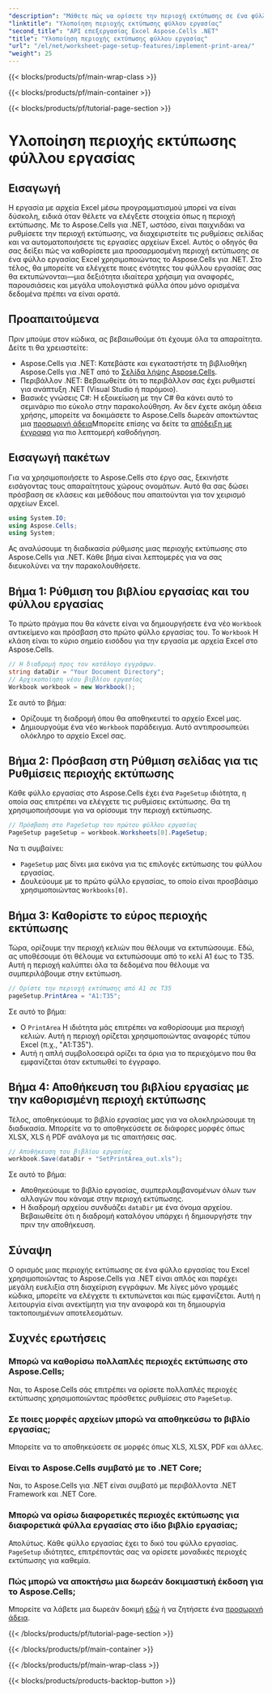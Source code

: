 ```yaml
---
"description": "Μάθετε πώς να ορίσετε την περιοχή εκτύπωσης σε ένα φύλλο εργασίας του Excel χρησιμοποιώντας το Aspose.Cells για .NET. Οδηγός βήμα προς βήμα για τον έλεγχο των εκτυπωμένων ενοτήτων στο βιβλίο εργασίας σας."
"linktitle": "Υλοποίηση περιοχής εκτύπωσης φύλλου εργασίας"
"second_title": "API επεξεργασίας Excel Aspose.Cells .NET"
"title": "Υλοποίηση περιοχής εκτύπωσης φύλλου εργασίας"
"url": "/el/net/worksheet-page-setup-features/implement-print-area/"
"weight": 25
---
```


{{< blocks/products/pf/main-wrap-class >}}

{{< blocks/products/pf/main-container >}}

{{< blocks/products/pf/tutorial-page-section >}}

# Υλοποίηση περιοχής εκτύπωσης φύλλου εργασίας

## Εισαγωγή
Η εργασία με αρχεία Excel μέσω προγραμματισμού μπορεί να είναι δύσκολη, ειδικά όταν θέλετε να ελέγξετε στοιχεία όπως η περιοχή εκτύπωσης. Με το Aspose.Cells για .NET, ωστόσο, είναι παιχνιδάκι να ρυθμίσετε την περιοχή εκτύπωσης, να διαχειριστείτε τις ρυθμίσεις σελίδας και να αυτοματοποιήσετε τις εργασίες αρχείων Excel. Αυτός ο οδηγός θα σας δείξει πώς να καθορίσετε μια προσαρμοσμένη περιοχή εκτύπωσης σε ένα φύλλο εργασίας Excel χρησιμοποιώντας το Aspose.Cells για .NET. Στο τέλος, θα μπορείτε να ελέγχετε ποιες ενότητες του φύλλου εργασίας σας θα εκτυπώνονται—μια δεξιότητα ιδιαίτερα χρήσιμη για αναφορές, παρουσιάσεις και μεγάλα υπολογιστικά φύλλα όπου μόνο ορισμένα δεδομένα πρέπει να είναι ορατά.
## Προαπαιτούμενα
Πριν μπούμε στον κώδικα, ας βεβαιωθούμε ότι έχουμε όλα τα απαραίτητα. Δείτε τι θα χρειαστείτε:
- Aspose.Cells για .NET: Κατεβάστε και εγκαταστήστε τη βιβλιοθήκη Aspose.Cells για .NET από το [Σελίδα λήψης Aspose.Cells](https://releases.aspose.com/cells/net/).
- Περιβάλλον .NET: Βεβαιωθείτε ότι το περιβάλλον σας έχει ρυθμιστεί για ανάπτυξη .NET (Visual Studio ή παρόμοιο).
- Βασικές γνώσεις C#: Η εξοικείωση με την C# θα κάνει αυτό το σεμινάριο πιο εύκολο στην παρακολούθηση.
Αν δεν έχετε ακόμη άδεια χρήσης, μπορείτε να δοκιμάσετε το Aspose.Cells δωρεάν αποκτώντας μια [προσωρινή άδεια](https://purchase.aspose.com/temporary-license/)Μπορείτε επίσης να δείτε τα [απόδειξη με έγγραφα](https://reference.aspose.com/cells/net/) για πιο λεπτομερή καθοδήγηση.
## Εισαγωγή πακέτων
Για να χρησιμοποιήσετε το Aspose.Cells στο έργο σας, ξεκινήστε εισάγοντας τους απαραίτητους χώρους ονομάτων. Αυτό θα σας δώσει πρόσβαση σε κλάσεις και μεθόδους που απαιτούνται για τον χειρισμό αρχείων Excel.
```csharp
using System.IO;
using Aspose.Cells;
using System;
```
Ας αναλύσουμε τη διαδικασία ρύθμισης μιας περιοχής εκτύπωσης στο Aspose.Cells για .NET. Κάθε βήμα είναι λεπτομερές για να σας διευκολύνει να την παρακολουθήσετε.
## Βήμα 1: Ρύθμιση του βιβλίου εργασίας και του φύλλου εργασίας
Το πρώτο πράγμα που θα κάνετε είναι να δημιουργήσετε ένα νέο `Workbook` αντικείμενο και πρόσβαση στο πρώτο φύλλο εργασίας του. Το `Workbook` Η κλάση είναι το κύριο σημείο εισόδου για την εργασία με αρχεία Excel στο Aspose.Cells.
```csharp
// Η διαδρομή προς τον κατάλογο εγγράφων.
string dataDir = "Your Document Directory";
// Αρχικοποίηση νέου βιβλίου εργασίας
Workbook workbook = new Workbook();
```
Σε αυτό το βήμα:
- Ορίζουμε τη διαδρομή όπου θα αποθηκευτεί το αρχείο Excel μας.
- Δημιουργούμε ένα νέο `Workbook` παράδειγμα. Αυτό αντιπροσωπεύει ολόκληρο το αρχείο Excel σας.
## Βήμα 2: Πρόσβαση στη Ρύθμιση σελίδας για τις Ρυθμίσεις περιοχής εκτύπωσης
Κάθε φύλλο εργασίας στο Aspose.Cells έχει ένα `PageSetup` ιδιότητα, η οποία σας επιτρέπει να ελέγχετε τις ρυθμίσεις εκτύπωσης. Θα τη χρησιμοποιήσουμε για να ορίσουμε την περιοχή εκτύπωσης.
```csharp
// Πρόσβαση στο PageSetup του πρώτου φύλλου εργασίας
PageSetup pageSetup = workbook.Worksheets[0].PageSetup;
```
Να τι συμβαίνει:
- `PageSetup` μας δίνει μια εικόνα για τις επιλογές εκτύπωσης του φύλλου εργασίας.
- Δουλεύουμε με το πρώτο φύλλο εργασίας, το οποίο είναι προσβάσιμο χρησιμοποιώντας `Workbooks[0]`.
## Βήμα 3: Καθορίστε το εύρος περιοχής εκτύπωσης
Τώρα, ορίζουμε την περιοχή κελιών που θέλουμε να εκτυπώσουμε. Εδώ, ας υποθέσουμε ότι θέλουμε να εκτυπώσουμε από το κελί A1 έως το T35. Αυτή η περιοχή καλύπτει όλα τα δεδομένα που θέλουμε να συμπεριλάβουμε στην εκτύπωση.
```csharp
// Ορίστε την περιοχή εκτύπωσης από A1 σε T35
pageSetup.PrintArea = "A1:T35";
```
Σε αυτό το βήμα:
- Ο `PrintArea` Η ιδιότητα μάς επιτρέπει να καθορίσουμε μια περιοχή κελιών. Αυτή η περιοχή ορίζεται χρησιμοποιώντας αναφορές τύπου Excel (π.χ., "A1:T35").
- Αυτή η απλή συμβολοσειρά ορίζει τα όρια για το περιεχόμενο που θα εμφανίζεται όταν εκτυπωθεί το έγγραφο.
## Βήμα 4: Αποθήκευση του βιβλίου εργασίας με την καθορισμένη περιοχή εκτύπωσης
Τέλος, αποθηκεύουμε το βιβλίο εργασίας μας για να ολοκληρώσουμε τη διαδικασία. Μπορείτε να το αποθηκεύσετε σε διάφορες μορφές όπως XLSX, XLS ή PDF ανάλογα με τις απαιτήσεις σας.
```csharp
// Αποθήκευση του βιβλίου εργασίας
workbook.Save(dataDir + "SetPrintArea_out.xls");
```
Σε αυτό το βήμα:
- Αποθηκεύουμε το βιβλίο εργασίας, συμπεριλαμβανομένων όλων των αλλαγών που κάναμε στην περιοχή εκτύπωσης.
- Η διαδρομή αρχείου συνδυάζει `dataDir` με ένα όνομα αρχείου. Βεβαιωθείτε ότι η διαδρομή καταλόγου υπάρχει ή δημιουργήστε την πριν την αποθήκευση.
## Σύναψη
Ο ορισμός μιας περιοχής εκτύπωσης σε ένα φύλλο εργασίας του Excel χρησιμοποιώντας το Aspose.Cells για .NET είναι απλός και παρέχει μεγάλη ευελιξία στη διαχείριση εγγράφων. Με λίγες μόνο γραμμές κώδικα, μπορείτε να ελέγχετε τι εκτυπώνεται και πώς εμφανίζεται. Αυτή η λειτουργία είναι ανεκτίμητη για την αναφορά και τη δημιουργία τακτοποιημένων αποτελεσμάτων.
## Συχνές ερωτήσεις
### Μπορώ να καθορίσω πολλαπλές περιοχές εκτύπωσης στο Aspose.Cells;  
Ναι, το Aspose.Cells σάς επιτρέπει να ορίσετε πολλαπλές περιοχές εκτύπωσης χρησιμοποιώντας πρόσθετες ρυθμίσεις στο `PageSetup`.
### Σε ποιες μορφές αρχείων μπορώ να αποθηκεύσω το βιβλίο εργασίας;  
Μπορείτε να το αποθηκεύσετε σε μορφές όπως XLS, XLSX, PDF και άλλες.
### Είναι το Aspose.Cells συμβατό με το .NET Core;  
Ναι, το Aspose.Cells για .NET είναι συμβατό με περιβάλλοντα .NET Framework και .NET Core.
### Μπορώ να ορίσω διαφορετικές περιοχές εκτύπωσης για διαφορετικά φύλλα εργασίας στο ίδιο βιβλίο εργασίας;  
Απολύτως. Κάθε φύλλο εργασίας έχει το δικό του φύλλο εργασίας. `PageSetup` ιδιότητες, επιτρέποντάς σας να ορίσετε μοναδικές περιοχές εκτύπωσης για καθεμία.
### Πώς μπορώ να αποκτήσω μια δωρεάν δοκιμαστική έκδοση για το Aspose.Cells;  
Μπορείτε να λάβετε μια δωρεάν δοκιμή [εδώ](https://releases.aspose.com/) ή να ζητήσετε ένα [προσωρινή άδεια](https://purchase.aspose.com/temporary-license/).

{{< /blocks/products/pf/tutorial-page-section >}}

{{< /blocks/products/pf/main-container >}}

{{< /blocks/products/pf/main-wrap-class >}}

{{< blocks/products/products-backtop-button >}}